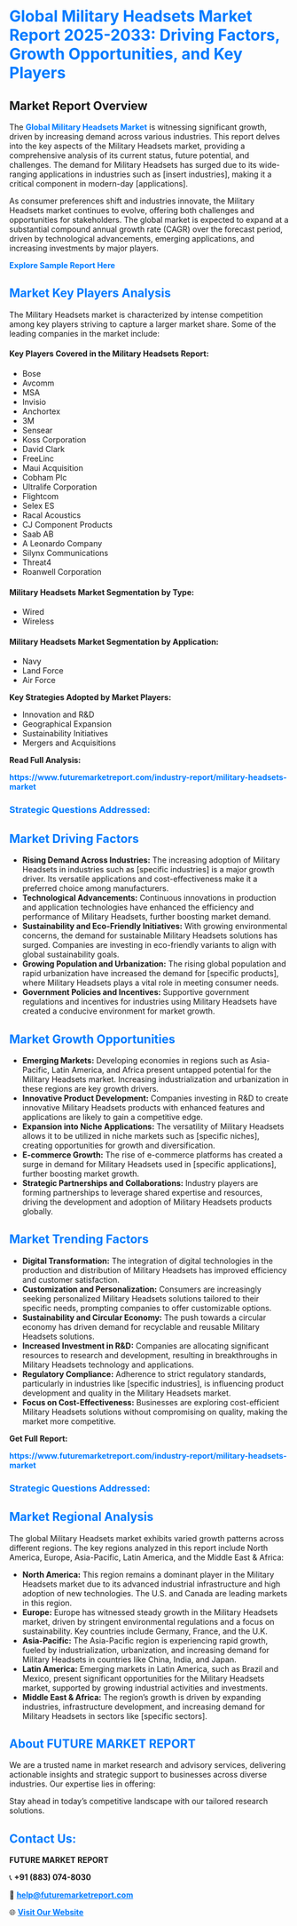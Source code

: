 <h1 style="color: #007BFF;">Global Military Headsets Market Report 2025-2033: Driving Factors, Growth Opportunities, and Key Players</h1>

<section id="overview">
<h2>Market Report Overview</h2>
<p>The <a href="https://www.futuremarketreport.com/industry-report/military-headsets-market" style="color: #007BFF; text-decoration: none;"><strong>Global Military Headsets Market</strong></a> is witnessing significant growth, driven by increasing demand across various industries. This report delves into the key aspects of the Military Headsets market, providing a comprehensive analysis of its current status, future potential, and challenges. The demand for Military Headsets has surged due to its wide-ranging applications in industries such as [insert industries], making it a critical component in modern-day [applications].</p>
<p>As consumer preferences shift and industries innovate, the Military Headsets market continues to evolve, offering both challenges and opportunities for stakeholders. The global market is expected to expand at a substantial compound annual growth rate (CAGR) over the forecast period, driven by technological advancements, emerging applications, and increasing investments by major players.</p>
</section>

<section id="overview">
<p><a href="https://www.futuremarketreport.com/request-sample/reportId=81623" style="color: #007BFF; text-decoration: none;"><strong>Explore Sample Report Here</strong></a></p>
</section>

<section id="key-players">
<h2 style="color: #007BFF;">Market Key Players Analysis</h2>
<p>The Military Headsets market is characterized by intense competition among key players striving to capture a larger market share. Some of the leading companies in the market include:</p>
<h4>Key Players Covered in the Military Headsets Report:</h4>
<ul><li>Bose</li><li>Avcomm</li><li>MSA</li><li>Invisio</li><li>Anchortex</li><li>3M</li><li>Sensear</li><li>Koss Corporation</li><li>David Clark</li><li>FreeLinc</li><li>Maui Acquisition</li><li>Cobham Plc</li><li>Ultralife Corporation</li><li>Flightcom</li><li>Selex ES</li><li>Racal Acoustics</li><li>CJ Component Products</li><li>Saab AB</li><li>A Leonardo Company</li><li>Silynx Communications</li><li>Threat4</li><li>Roanwell Corporation</li></ul>
<h4>Military Headsets Market Segmentation by Type:</h4>
<ul><li>Wired</li><li>Wireless</li></ul>

<h4>Military Headsets Market Segmentation by Application:</h4>
<ul><li>Navy</li><li>Land Force</li><li>Air Force</li></ul>
<p><strong>Key Strategies Adopted by Market Players:</strong></p>
<ul>
<li>Innovation and R&D</li>
<li>Geographical Expansion</li>
<li>Sustainability Initiatives</li>
<li>Mergers and Acquisitions</li>
</ul>
</section>

<section>
<p><strong>Read Full Analysis: </strong></p><a href="https://www.futuremarketreport.com/industry-report/military-headsets-market" style="color: #007BFF; text-decoration: none;"><strong>https://www.futuremarketreport.com/industry-report/military-headsets-market</strong></a>
<h3 style="color: #007BFF;">Strategic Questions Addressed:</h3>
</section>

<section id="driving-factors">
<h2 style="color: #007BFF;">Market Driving Factors</h2>
<ul>
<li><strong>Rising Demand Across Industries:</strong> The increasing adoption of Military Headsets in industries such as [specific industries] is a major growth driver. Its versatile applications and cost-effectiveness make it a preferred choice among manufacturers.</li>
<li><strong>Technological Advancements:</strong> Continuous innovations in production and application technologies have enhanced the efficiency and performance of Military Headsets, further boosting market demand.</li>
<li><strong>Sustainability and Eco-Friendly Initiatives:</strong> With growing environmental concerns, the demand for sustainable Military Headsets solutions has surged. Companies are investing in eco-friendly variants to align with global sustainability goals.</li>
<li><strong>Growing Population and Urbanization:</strong> The rising global population and rapid urbanization have increased the demand for [specific products], where Military Headsets plays a vital role in meeting consumer needs.</li>
<li><strong>Government Policies and Incentives:</strong> Supportive government regulations and incentives for industries using Military Headsets have created a conducive environment for market growth.</li>
</ul>
</section>

<section id="growth-opportunities">
<h2 style="color: #007BFF;">Market Growth Opportunities</h2>
<ul>
<li><strong>Emerging Markets:</strong> Developing economies in regions such as Asia-Pacific, Latin America, and Africa present untapped potential for the Military Headsets market. Increasing industrialization and urbanization in these regions are key growth drivers.</li>
<li><strong>Innovative Product Development:</strong> Companies investing in R&D to create innovative Military Headsets products with enhanced features and applications are likely to gain a competitive edge.</li>
<li><strong>Expansion into Niche Applications:</strong> The versatility of Military Headsets allows it to be utilized in niche markets such as [specific niches], creating opportunities for growth and diversification.</li>
<li><strong>E-commerce Growth:</strong> The rise of e-commerce platforms has created a surge in demand for Military Headsets used in [specific applications], further boosting market growth.</li>
<li><strong>Strategic Partnerships and Collaborations:</strong> Industry players are forming partnerships to leverage shared expertise and resources, driving the development and adoption of Military Headsets products globally.</li>
</ul>
</section>

<section id="trending-factors">
<h2 style="color: #007BFF;">Market Trending Factors</h2>
<ul>
<li><strong>Digital Transformation:</strong> The integration of digital technologies in the production and distribution of Military Headsets has improved efficiency and customer satisfaction.</li>
<li><strong>Customization and Personalization:</strong> Consumers are increasingly seeking personalized Military Headsets solutions tailored to their specific needs, prompting companies to offer customizable options.</li>
<li><strong>Sustainability and Circular Economy:</strong> The push towards a circular economy has driven demand for recyclable and reusable Military Headsets solutions.</li>
<li><strong>Increased Investment in R&D:</strong> Companies are allocating significant resources to research and development, resulting in breakthroughs in Military Headsets technology and applications.</li>
<li><strong>Regulatory Compliance:</strong> Adherence to strict regulatory standards, particularly in industries like [specific industries], is influencing product development and quality in the Military Headsets market.</li>
<li><strong>Focus on Cost-Effectiveness:</strong> Businesses are exploring cost-efficient Military Headsets solutions without compromising on quality, making the market more competitive.</li>
</ul>
</section>

<section>
<p><strong>Get Full Report: </strong></p><a href="https://www.futuremarketreport.com/industry-report/military-headsets-market" style="color: #007BFF; text-decoration: none;"><strong>https://www.futuremarketreport.com/industry-report/military-headsets-market</strong></a>
<h3 style="color: #007BFF;">Strategic Questions Addressed:</h3>
</section>


<section id="regional-analysis">
<h2 style="color: #007BFF;">Market Regional Analysis</h2>
<p>The global Military Headsets market exhibits varied growth patterns across different regions. The key regions analyzed in this report include North America, Europe, Asia-Pacific, Latin America, and the Middle East & Africa:</p>
<ul>
<li><strong>North America:</strong> This region remains a dominant player in the Military Headsets market due to its advanced industrial infrastructure and high adoption of new technologies. The U.S. and Canada are leading markets in this region.</li>
<li><strong>Europe:</strong> Europe has witnessed steady growth in the Military Headsets market, driven by stringent environmental regulations and a focus on sustainability. Key countries include Germany, France, and the U.K.</li>
<li><strong>Asia-Pacific:</strong> The Asia-Pacific region is experiencing rapid growth, fueled by industrialization, urbanization, and increasing demand for Military Headsets in countries like China, India, and Japan.</li>
<li><strong>Latin America:</strong> Emerging markets in Latin America, such as Brazil and Mexico, present significant opportunities for the Military Headsets market, supported by growing industrial activities and investments.</li>
<li><strong>Middle East & Africa:</strong> The region’s growth is driven by expanding industries, infrastructure development, and increasing demand for Military Headsets in sectors like [specific sectors].</li>
</ul>
</section>

<footer>
<h2 style="color: #007BFF;">About FUTURE MARKET REPORT</h2>
<p>We are a trusted name in market research and advisory services, delivering actionable insights and strategic support to businesses across diverse industries. Our expertise lies in offering:</p>

<p>Stay ahead in today’s competitive landscape with our tailored research solutions.</p>

<h2 style="color: #007BFF;">Contact Us:</h2>
<p><strong>FUTURE MARKET REPORT</strong></p>
<p>📞 <strong>+91 (883) 074-8030</strong></p>
<p>📧 <strong><a href="mailto:help@futuremarketreport.com" style="color: #007BFF;">help@futuremarketreport.com</a></strong></p>
<p>🌐 <strong><a href="https://www.futuremarketreport.com/" style="color: #007BFF;">Visit Our Website</a></strong></p>
</footer>